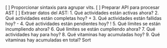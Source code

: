 
[ ] Proporcionar sintaxis para agrupar vits.
[ ] Preparar API para procesar AST
[ ] Extraer datos del AST:
    1. Qué actividades están activas ahora?
    2. Qué actividades están completas hoy? +
    3. Qué actividades están fallidas hoy? -
    4. Qué actividades están pendientes hoy? !
    5. Qué límites se están incumpliendo ahora?
    6. Qué límites se están cumpliendo ahora?
    7. Qué actividades hay para hoy?
    8. Qué vitaminas hay acumuladas hoy?
    9. Qué vitaminas hay acumuladas en total? Sort